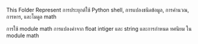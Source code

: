 This Folder Represent การประยุกต์ใช้ Python shell, การแปลงชนิดข้อมูล, การคำนวณ, การหาร, และโมดูล math

การใช้ module math 
การแปลงค่าจาก float intiger และ string 
และการกำหนด ทศนิยม ใน module math
